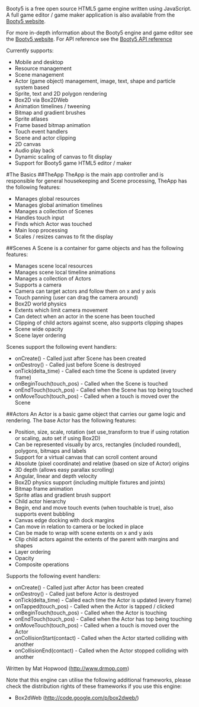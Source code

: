 Booty5 is a free open source HTML5 game engine written using JavaScript. A full game editor / game maker application is also available from the [Booty5 website](http://booty5.com).

For more in-depth information about the Booty5 engine and game editor see the [Booty5 website](http://www.booty5.com/index.php/booty5). For API reference see the [Booty5 API reference](http://booty5.com/html5-game-engine/booty5-html5-game-engine-reference/)

Currently supports:
- Mobile and desktop
- Resource management
- Scene management
- Actor (game object) management, image, text, shape and particle system based
- Sprite, text and 2D polygon rendering
- Box2D via Box2DWeb
- Animation timelines / tweening
- Bitmap and gradient brushes
- Sprite atlases
- Frame based bitmap animation
- Touch event handlers
- Scene and actor clipping
- 2D canvas
- Audio play back
- Dynamic scaling of canvas to fit display
- Support for Booty5 game HTML5 editor / maker

#The Basics
##TheApp
TheApp is the main app controller and is responsible for general housekeeping and Scene processing, TheApp has the following features:
- Manages global resources
- Manages global animation timelines
- Manages a collection of Scenes
- Handles touch input
- Finds which Actor was touched
- Main loop processing
- Scales / resizes  canvas to fit the display

##Scenes
A Scene is a container for game objects and has the following features:
- Manages scene local resources
- Manages scene local timeline animations
- Manages a collection of Actors
- Supports a camera
- Camera can target actors and follow them on x and y axis
- Touch panning (user can drag the camera around)
- Box2D world physics
- Extents which limit camera movement
- Can detect when an actor in the scene has been touched
- Clipping of child actors against scene, also supports clipping shapes
- Scene wide opacity
- Scene layer ordering

Scenes support the following event handlers:
- onCreate() - Called just after Scene has been created
- onDestroy() - Called just before Scene is destroyed
- onTick(delta_time) - Called each time the Scene is updated (every frame)
- onBeginTouch(touch_pos) - Called when the Scene is touched
- onEndTouch(touch_pos) - Called when the Scene has top being touched
- onMoveTouch(touch_pos) - Called when a touch is moved over the Scene

##Actors
An Actor is a basic game object that carries our game logic and rendering. The base Actor has the following features:
- Position, size, scale, rotation (set use_transform to true if using rotation or scaling, auto set if using Box2D)
- Can be represented visually by arcs, rectangles (included rounded), polygons, bitmaps and labels
- Support for a virtual canvas that can scroll content around
- Absolute (pixel coordinate) and relative (based on size of Actor) origins
- 3D depth (allows easy parallax scrolling)
- Angular, linear and depth velocity
- Box2D physics support (including multiple fixtures and joints)
- Bitmap frame animation
- Sprite atlas and gradient brush support
- Child actor hierarchy
- Begin, end and move touch events (when touchable is true), also supports event bubbling
- Canvas edge docking with dock margins
- Can move in relation to camera or be locked in place
- Can be made to wrap with scene extents on x and y axis
- Clip child actors against the extents of the parent with margins and shapes
- Layer ordering
- Opacity
- Composite operations

Supports the following event handlers:
- onCreate() - Called just after Actor has been created
- onDestroy() - Called just before Actor is destroyed
- onTick(delta_time) - Called each time the Actor is updated (every frame)
- onTapped(touch_pos) - Called when the Actor is tapped / clicked
- onBeginTouch(touch_pos) - Called when the Actor is touching
- onEndTouch(touch_pos) - Called when the Actor has top being touching
- onMoveTouch(touch_pos) - Called when a touch is moved over the Actor
- onCollisionStart(contact) - Called when the Actor started colliding with another
- onCollisionEnd(contact) - Called when the Actor stopped colliding with another

Written by Mat Hopwood (http://www.drmop.com)

Note that this engine can utilise the following additional frameworks, please check the distribution rights of these frameworks if you use this engine:
- Box2dWeb (http://code.google.com/p/box2dweb/)
